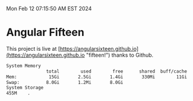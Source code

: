 Mon Feb 12 07:15:50 AM EST 2024

# Angular Fifteen


This project is live at [https://angularsixteen.github.io](https://angularsixteen.github.io "fifteen!") thanks to Github.

```bash
System Memory
               total        used        free      shared  buff/cache   available
Mem:            15Gi       2.5Gi       1.4Gi       330Mi        11Gi        12Gi
Swap:          8.0Gi       1.2Mi       8.0Gi
System Storage
455M	.
```
